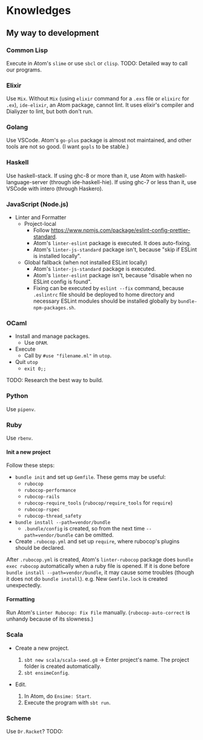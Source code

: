 # Knowledges
## My way to development
### Common Lisp
Execute in Atom's `slime` or use `sbcl` or `clisp`.
TODO: Detailed way to call our programs.

### Elixir
Use `Mix`.
Without `Mix` (using `elixir` command for a `.exs` file or `elixirc` for `.ex`),
`ide-elixir`, an Atom package, cannot lint. It uses elixir's compiler and
Dialiyzer to lint, but both don't run.

### Golang
Use VSCode.
Atom's `go-plus` package is almost not maintained, and other tools are not
so good. (I want `gopls` to be stable.)

### Haskell
Use haskell-stack.
If using ghc-8 or more than it, use Atom with haskell-language-server
(through ide-haskell-hie).
If using ghc-7 or less than it, use VSCode with intero (through Haskero).

### JavaScript (Node.js)
*   Linter and Formatter
    *   Project-local
        *   Follow <https://www.npmjs.com/package/eslint-config-prettier-standard>.
        *   Atom's `linter-eslint` package is executed. It does auto-fixing.
        *   Atom's `linter-js-standard` package isn't,
            because "skip if ESLint is installed locally".
    *   Global fallback (when not installed ESLint locally)
        *   Atom's `linter-js-standard` package is executed.
        *   Atom's `linter-eslint` package isn't,
            because "disable when no ESLint config is found".
        *   Fixing can be executed by `eslint --fix` command, because
            `.eslintrc` file should be deployed to home directory and
            necessary ESLint modules should be installed globally
            by `bundle-npm-packages.sh`.

### OCaml
*   Install and manage packages.
    *   Use `OPAM`.
*   Execute
    *   Call by `#use "filename.ml"` in `utop`.
*   Quit `utop`
    *   `exit 0;;`

TODO: Research the best way to build.

### Python
Use `pipenv`.

### Ruby
Use `rbenv`.

#### Init a new project
Follow these steps:

*   `bundle init` and set up `Gemfile`. These gems may be useful:
    *   `rubocop`
    *   `rubocop-performance`
    *   `rubocop-rails`
    *   `rubocop-require_tools` (`rubocop/require_tools` for `require`)
    *   `rubocop-rspec`
    *   `rubocop-thread_safety`
*   `bundle install --path=vendor/bundle`
    *   `.bundle/config` is created, so from the next time
        `--path=vendor/bundle` can be omitted.
*   Create `.rubocop.yml` and set up `require`, where rubocop's plugins should
    be declared.

After `.rubocop.yml` is created, Atom's `linter-rubocop` package does
`bundle exec rubocop` automatically when a ruby file is opened.
If it is done before `bundle install --path=vendor/bundle`,
it may cause some troubles (though it does not do `bundle install`).
e.g. New `Gemfile.lock` is created unexpectedly.

#### Formatting
Run Atom's `Linter Rubocop: Fix File` manually.
(`rubocop-auto-correct` is unhandy because of its slowness.)

### Scala
*   Create a new project.
    1.  `sbt new scala/scala-seed.g8` -> Enter project's name.
        The project folder is created automatically.
    2.  `sbt ensimeConfig`.

*   Edit.
    1.  In Atom, do `Ensime: Start`.
    2.  Execute the program with `sbt run`.

### Scheme
Use `Dr.Racket`?
TODO:
